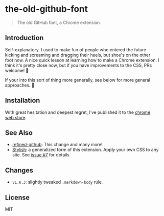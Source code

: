 # the-old-github-font

> The old GitHub font, a Chrome extension.

## Introduction

Self-explanatory. I used to make fun of people who entered the future kicking and screaming and dragging their heels, but shoe's on the other foot now. A nice quick lesson at learning how to make a Chrome extension. I think it's pretty close now, but if you have improvements to the CSS, PRs welcome! 😬

If your into this sort of thing more generally, see below for more general approaches. 🚀

## Installation

With great hesitation and deepest regret, I've published it to the [chrome web store](https://chrome.google.com/webstore/detail/the-old-github-font/gklibcblhkjlfhfelnbelngjciflknhp).

## See Also
- [refined-github](https://github.com/sindresorhus/refined-github): This change and many more!
- [Stylish](https://chrome.google.com/webstore/detail/stylish/fjnbnpbmkenffdnngjfgmeleoegfcffe?hl=en): a generalized form of this extension. Apply your own CSS to any site. See [issue #7](https://github.com/rreusser/the-old-github-font/issues/7#issuecomment-232039750) for details.

## Changes

- `v1.0.3`: slightly tweaked `.markdown-body` rule.

## License

MIT
